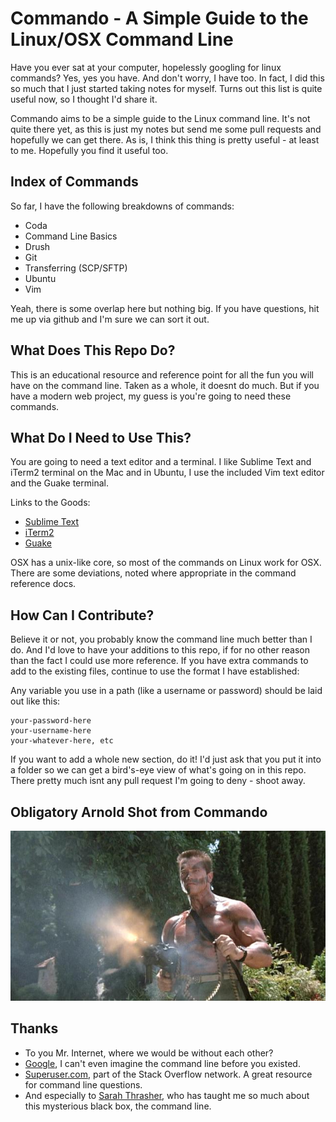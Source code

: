 Commando - A Simple Guide to the Linux/OSX Command Line
========

Have you ever sat at your computer, hopelessly googling for linux commands? Yes, yes you have. And don't worry, I have too. In fact, I did this so much that I just started taking notes for myself. Turns out this list is quite useful now, so I thought I'd share it. 

Commando aims to be a simple guide to the Linux command line. It's not quite there yet, as this is just my notes but send me some pull requests and hopefully we can get there. As is, I think this thing is pretty useful - at least to me. Hopefully you find it useful too.


Index of Commands
-----

So far, I have the following breakdowns of commands:
* Coda
* Command Line Basics
* Drush
* Git
* Transferring (SCP/SFTP)
* Ubuntu
* Vim

Yeah, there is some overlap here but nothing big. If you have questions, hit me up via github and I'm sure we can sort it out.


What Does This Repo Do?
-----

This is an educational resource and reference point for all the fun you will have on the command line. Taken as a whole, it doesnt do much. But if you have a modern web project, my guess is you're going to need these commands.


What Do I Need to Use This?
-----

You are going to need a text editor and a terminal. I like Sublime Text and iTerm2 terminal on the Mac and in Ubuntu, I use the included Vim text editor and the Guake terminal.

Links to the Goods:
* [Sublime Text](http://www.sublimetext.com/2)
* [iTerm2](http://www.iterm2.com)
* [Guake](https://apps.ubuntu.com/cat/applications/precise/guake/)

OSX has a unix-like core, so most of the commands on Linux work for OSX. There are some deviations, noted where appropriate in the command reference docs.


How Can I Contribute?
-----

Believe it or not, you probably know the command line much better than I do. And I'd love to have your additions to this repo, if for no other reason than the fact I could use more reference. If you have extra commands to add to the existing files, continue to use the format I have established:

Any variable you use in a path (like a username or password) should be laid out like this:

```
your-password-here
your-username-here
your-whatever-here, etc
```

If you want to add a whole new section, do it! I'd just ask that you put it into a folder so we can get a bird's-eye view of what's going on in this repo. There pretty much isnt any pull request I'm going to deny - shoot away.


Obligatory Arnold Shot from Commando
-----

![Arnold in Action, Commando Movie](img/arnold-in-action.jpg "Arnold in Action, Commando Movie")


Thanks
-----

* To you Mr. Internet, where we would be without each other?
* [Google](http://google.com), I can't even imagine the command line before you existed.
* [Superuser.com](http://superuser.com), part of the Stack Overflow network. A great resource for command line questions.
* And especially to [Sarah Thrasher](https://github.com/sarahjean), who has taught me so much about this mysterious black box, the command line.